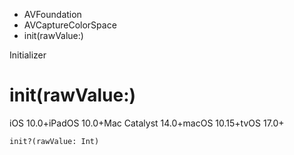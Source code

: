 

- AVFoundation
- AVCaptureColorSpace
-  init(rawValue:) 

Initializer

# init(rawValue:)

iOS 10.0+iPadOS 10.0+Mac Catalyst 14.0+macOS 10.15+tvOS 17.0+

``` source
init?(rawValue: Int)
```

